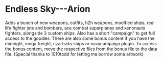 # Endless Sky---Arion
Adds a bunch of new weapons, outfits, h2h weapons, modified ships, real life fighter jets and bombers, ace combat superplanes and xenonauts fighters, alongside 3 custom ships. Also has a short "campaign" to get full access to the goodies.
There are also some bonus content if you have the midnight, mega freight, czartraks ships or navycampaign plugin. To access the bonus content, move the respective files from the bonus file to the data file.
(Special thanks to 1010todd for letting me borrow some artwork)
